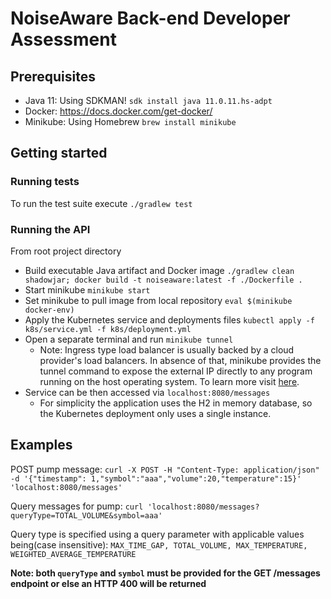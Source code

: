 # NoiseAware Back-end Developer Assessment

## Prerequisites
* Java 11: Using SDKMAN! `sdk install java 11.0.11.hs-adpt`
* Docker: https://docs.docker.com/get-docker/
* Minikube: Using Homebrew `brew install minikube`

## Getting started

### Running tests
To run the test suite execute `./gradlew test` 

### Running the API
From root project directory
* Build executable Java artifact and Docker image `./gradlew clean shadowjar; docker build -t noiseaware:latest -f ./Dockerfile .`
* Start minikube `minikube start`
* Set minikube to pull image from local repository `eval $(minikube docker-env)`
* Apply the Kubernetes service and deployments files `kubectl apply -f k8s/service.yml -f k8s/deployment.yml`
* Open a separate terminal and run `minikube tunnel`
  * Note: Ingress type load balancer is usually backed by a cloud provider's load balancers. In absence of that, minikube provides the tunnel command to expose the external IP directly to any program running on the host operating system. To learn more visit [here](https://minikube.sigs.k8s.io/docs/handbook/accessing/#using-minikube-tunnel). 
* Service can be then accessed via `localhost:8080/messages`
    * For simplicity the application uses the H2 in memory database, so the Kubernetes deployment only uses a single instance.

## Examples
POST pump message: `curl -X POST -H "Content-Type: application/json" -d '{"timestamp": 1,"symbol":"aaa","volume":20,"temperature":15}' 'localhost:8080/messages'`

Query messages for pump: `curl 'localhost:8080/messages?queryType=TOTAL_VOLUME&symbol=aaa'`

Query type is specified using a query parameter with applicable values being(case insensitive): `MAX_TIME_GAP, TOTAL_VOLUME, MAX_TEMPERATURE, WEIGHTED_AVERAGE_TEMPERATURE`

**Note: both `queryType` and `symbol` must be provided for the GET /messages endpoint or else an HTTP 400 will be returned**
